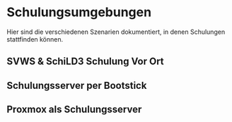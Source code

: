 # Schulungsumgebungen

Hier sind die verschiedenen Szenarien dokumentiert, in denen Schulungen stattfinden können.

## SVWS & SchiLD3 Schulung Vor Ort

## Schulungsserver per Bootstick

## Proxmox als Schulungsserver

